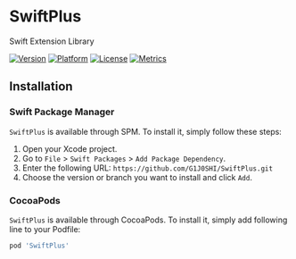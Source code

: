 # SwiftPlus

Swift Extension Library

[![Version](https://img.shields.io/cocoapods/v/SwiftPlus.svg?style=for-the-badge)](https://cocoapods.org/pods/SwiftPlus)
[![Platform](https://img.shields.io/cocoapods/p/SwiftPlus.svg?style=for-the-badge)](https://cocoapods.org/pods/SwiftPlus)
[![License](https://img.shields.io/cocoapods/l/SwiftPlus.svg?style=for-the-badge)](https://cocoapods.org/pods/SwiftPlus)
[![Metrics](https://img.shields.io/cocoapods/metrics/doc-percent/SwiftPlus?style=for-the-badge)](https://cocoapods.org/pods/SwiftPlus)

## Installation

### Swift Package Manager

`SwiftPlus` is available through SPM. To install it, simply follow these steps:

1. Open your Xcode project.
2. Go to `File` > `Swift Packages` > `Add Package Dependency`.
3. Enter the following URL: `https://github.com/G1J0SHI/SwiftPlus.git`
4. Choose the version or branch you want to install and click `Add`.

### CocoaPods

`SwiftPlus` is available through CocoaPods. To install it, simply add following line to your Podfile:

```ruby
pod 'SwiftPlus'
```
